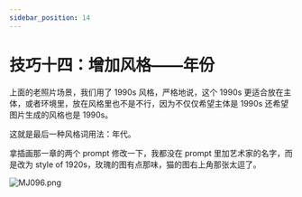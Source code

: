 ```yaml
---
sidebar_position: 14
---
```


# 技巧十四：增加风格——年份

上面的老照片场景，我们用了 1990s 风格，严格地说，这个 1990s 更适合放在主体，或者环境里，放在风格里也不是不行，因为不仅仅希望主体是 1990s 还希望图片生成的风格也是 1990s。

这就是最后一种风格词用法：年代。

拿插画那一章的两个 prompt 修改一下，我都没在 prompt 里加艺术家的名字，而是改为 style of 1920s，玫瑰的图有点那味，猫的图右上角那张太逗了。

![MJ096.png](https://res.craft.do/user/full/d845172f-becd-4255-bf79-d722098b2d83/doc/15EA26B6-9B49-4076-B8D8-DFE53ABD52C8/86D4276A-5254-4DC7-BC55-74559AFFF785_2/xwHZmIA6Z6NzghaKitsq6NbM2lo9EpgmeUAh46FLqSUz/MJ096.png)
